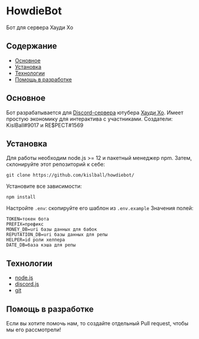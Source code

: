 # HowdieBot
Бот для сервера Хауди Хо

## Содержание
* [Основное](#основное)
* [Установка](#установка)
* [Технологии](#технологии)
* [Помощь в разработке](#помощь-в-разработке)

## Основное
Бот разрабатывается для [Discord-сервера](https://discord.gg/27ecwHg) ютубера [Хауди Хо](https://www.youtube.com/channel/UC7f5bVxWsm3jlZIPDzOMcAg).
Имеет простую экономику для интерактива с участниками. Создатели: KislBall#9017 и RE$PECT#1569

## Установка
Для работы необходим node.js >= 12 и пакетный менеджер npm. Затем, склонируйте этот репозиторий к себе:
```
git clone https://github.com/kislball/howdiebot/
```

Установите все зависимости:
```
npm install
```  

Настройте `.env`: скопируйте его шаблон из `.env.example`
Значения полей: 
```
TOKEN=токен бота
PREFIX=префикс
MONEY_DB=uri базы данных для бабок
REPUTATION_DB=uri базы данных для репы
HELPER=id роли хелпера
DATE_DB=база кэша для репы
```

## Технологии
* [node.js](https://nodejs.org/)
* [discord.js](https://discord.js.org/)
* [git](https://git-scm.com)

## Помощь в разработке
Если вы хотите помочь нам, то создайте отдельный Pull request, чтобы мы его рассмотрели!
